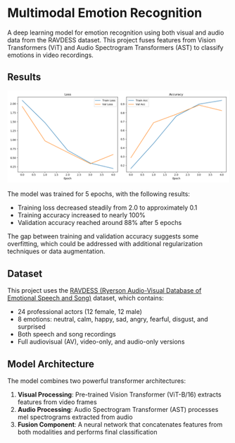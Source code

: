 # Multimodal Emotion Recognition

A deep learning model for emotion recognition using both visual and audio data from the RAVDESS dataset. This project fuses features from Vision Transformers (ViT) and Audio Spectrogram Transformers (AST) to classify emotions in video recordings.

## Results

![Training Results](results.png)

The model was trained for 5 epochs, with the following results:
- Training loss decreased steadily from 2.0 to approximately 0.1
- Training accuracy increased to nearly 100%
- Validation accuracy reached around 88% after 5 epochs

The gap between training and validation accuracy suggests some overfitting, which could be addressed with additional regularization techniques or data augmentation.

## Dataset

This project uses the [RAVDESS (Ryerson Audio-Visual Database of Emotional Speech and Song)](https://zenodo.org/record/1188976) dataset, which contains:
- 24 professional actors (12 female, 12 male)
- 8 emotions: neutral, calm, happy, sad, angry, fearful, disgust, and surprised
- Both speech and song recordings
- Full audiovisual (AV), video-only, and audio-only versions

## Model Architecture

The model combines two powerful transformer architectures:

1. **Visual Processing**: Pre-trained Vision Transformer (ViT-B/16) extracts features from video frames
2. **Audio Processing**: Audio Spectrogram Transformer (AST) processes mel spectrograms extracted from audio
3. **Fusion Component**: A neural network that concatenates features from both modalities and performs final classification
